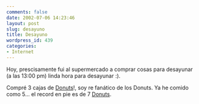 ```yaml
---
comments: false
date: 2002-07-06 14:23:46
layout: post
slug: desayuno
title: Desayuno
wordpress_id: 439
categories:
- Internet
---
```


Hoy, prescisamente fui al supermercado a comprar cosas para desayunar (a las 13:00 pm) linda hora para desayunar :).  

  

Compré 3 cajas de [Donuts](http://www.dunkindonuts.com/)!, soy re fanático de los Donuts. Ya he comido como 5… el record en pie es de 7 [Donuts](http://www.dunkindonuts.com/).




 
